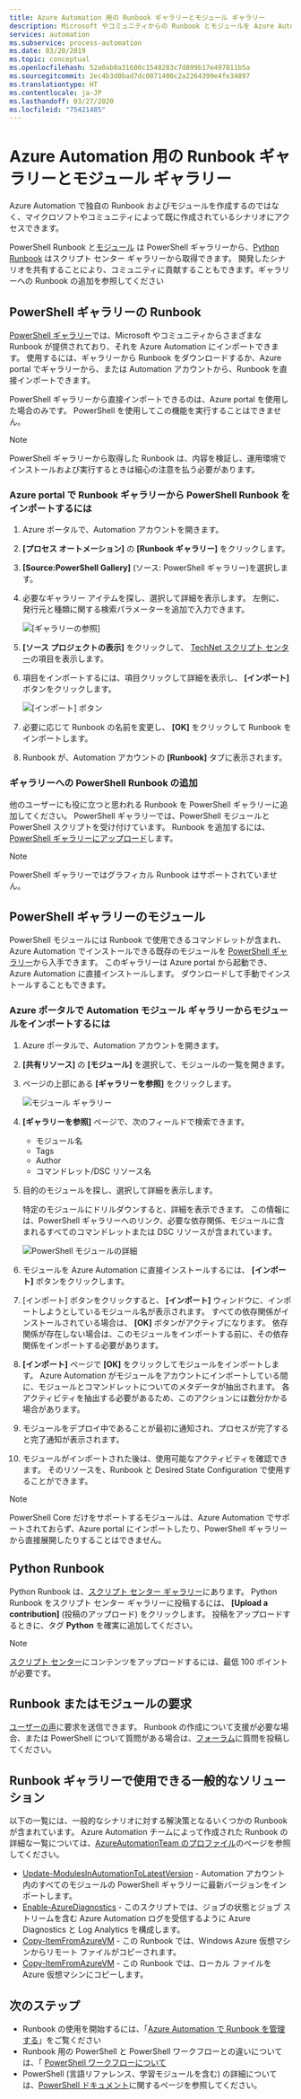 ```yaml
---
title: Azure Automation 用の Runbook ギャラリーとモジュール ギャラリー
description: Microsoft やコミュニティからの Runbook とモジュールを Azure Automation 環境にインストールして使用できます。  この記事では、これらのリソースにアクセスしたり、自分の Runbook をギャラリーに投稿したりする方法について説明します。
services: automation
ms.subservice: process-automation
ms.date: 03/20/2019
ms.topic: conceptual
ms.openlocfilehash: 52a0ab0a31600c1548283c7d899b17e497811b5a
ms.sourcegitcommit: 2ec4b3d0bad7dc0071400c2a2264399e4fe34897
ms.translationtype: HT
ms.contentlocale: ja-JP
ms.lasthandoff: 03/27/2020
ms.locfileid: "75421485"
---
```

# <a name="runbook-and-module-galleries-for-azure-automation"></a>Azure Automation 用の Runbook ギャラリーとモジュール ギャラリー

Azure Automation で独自の Runbook およびモジュールを作成するのではなく、マイクロソフトやコミュニティによって既に作成されているシナリオにアクセスできます。

PowerShell Runbook と[モジュール](#modules-in-powershell-gallery) は PowerShell ギャラリーから、[Python Runbook](#python-runbooks) はスクリプト センター ギャラリーから取得できます。 開発したシナリオを共有することにより、コミュニティに貢献することもできます。ギャラリーへの Runbook の追加を参照してください

## <a name="runbooks-in-powershell-gallery"></a>PowerShell ギャラリーの Runbook

[PowerShell ギャラリー](https://www.powershellgallery.com/packages)では、Microsoft やコミュニティからさまざまな Runbook が提供されており、それを Azure Automation にインポートできます。 使用するには、ギャラリーから Runbook をダウンロードするか、Azure portal でギャラリーから、または Automation アカウントから、Runbook を直接インポートできます。

PowerShell ギャラリーから直接インポートできるのは、Azure portal を使用した場合のみです。 PowerShell を使用してこの機能を実行することはできません。

> [!NOTE]
> PowerShell ギャラリーから取得した Runbook は、内容を検証し、運用環境でインストールおよび実行するときは細心の注意を払う必要があります。

### <a name="to-import-a-powershell-runbook-from-the-runbook-gallery-with-the-azure-portal"></a>Azure portal で Runbook ギャラリーから PowerShell Runbook をインポートするには

1. Azure ポータルで、Automation アカウントを開きます。
2. **[プロセス オートメーション]** の **[Runbook ギャラリー]** をクリックします。
3. **[Source:PowerShell Gallery]** \(ソース: PowerShell ギャラリー\)を選択します。
4. 必要なギャラリー アイテムを探し、選択して詳細を表示します。 左側に、発行元と種類に関する検索パラメーターを追加で入力できます。

   ![[ギャラリーの参照]](media/automation-runbook-gallery/browse-gallery.png)

5. **[ソース プロジェクトの表示]** をクリックして、 [TechNet スクリプト センター](https://gallery.technet.microsoft.com/)の項目を表示します。
6. 項目をインポートするには、項目クリックして詳細を表示し、 **[インポート]** ボタンをクリックします。

   ![[インポート] ボタン](media/automation-runbook-gallery/gallery-item-detail.png)

7. 必要に応じて Runbook の名前を変更し、 **[OK]** をクリックして Runbook をインポートします。
8. Runbook が、Automation アカウントの **[Runbook]** タブに表示されます。

### <a name="adding-a-powershell-runbook-to-the-gallery"></a>ギャラリーへの PowerShell Runbook の追加

他のユーザーにも役に立つと思われる Runbook を PowerShell ギャラリーに追加してください。 PowerShell ギャラリーでは、PowerShell モジュールと PowerShell スクリプトを受け付けています。 Runbook を追加するには、[PowerShell ギャラリーにアップロード](/powershell/scripting/gallery/how-to/publishing-packages/publishing-a-package)します。

> [!NOTE]
> PowerShell ギャラリーではグラフィカル Runbook はサポートされていません。

## <a name="modules-in-powershell-gallery"></a>PowerShell ギャラリーのモジュール

PowerShell モジュールには Runbook で使用できるコマンドレットが含まれ、Azure Automation でインストールできる既存のモジュールを [PowerShell ギャラリー](https://www.powershellgallery.com)から入手できます。 このギャラリーは Azure portal から起動でき、Azure Automation に直接インストールします。 ダウンロードして手動でインストールすることもできます。

### <a name="to-import-a-module-from-the-automation-module-gallery-with-the-azure-portal"></a>Azure ポータルで Automation モジュール ギャラリーからモジュールをインポートするには

1. Azure ポータルで、Automation アカウントを開きます。
2. **[共有リソース]** の **[モジュール]** を選択して、モジュールの一覧を開きます。
3. ページの上部にある **[ギャラリーを参照]** をクリックします。

   ![モジュール ギャラリー](media/automation-runbook-gallery/modules-blade.png)

4. **[ギャラリーを参照]** ページで、次のフィールドで検索できます。

   * モジュール名
   * Tags
   * Author
   * コマンドレット/DSC リソース名

5. 目的のモジュールを探し、選択して詳細を表示します。

   特定のモジュールにドリルダウンすると、詳細を表示できます。 この情報には、PowerShell ギャラリーへのリンク、必要な依存関係、モジュールに含まれるすべてのコマンドレットまたは DSC リソースが含まれています。

   ![PowerShell モジュールの詳細](media/automation-runbook-gallery/gallery-item-details-blade.png)

6. モジュールを Azure Automation に直接インストールするには、 **[インポート]** ボタンをクリックします。
7. [インポート] ボタンをクリックすると、 **[インポート]** ウィンドウに、インポートしようとしているモジュール名が表示されます。 すべての依存関係がインストールされている場合は、 **[OK]** ボタンがアクティブになります。 依存関係が存在しない場合は、このモジュールをインポートする前に、その依存関係をインポートする必要があります。
8. **[インポート]** ページで **[OK]** をクリックしてモジュールをインポートします。 Azure Automation がモジュールをアカウントにインポートしている間に、モジュールとコマンドレットについてのメタデータが抽出されます。 各アクティビティを抽出する必要があるため、このアクションには数分かかる場合があります。
9. モジュールをデプロイ中であることが最初に通知され、プロセスが完了すると完了通知が表示されます。
10. モジュールがインポートされた後は、使用可能なアクティビティを確認できます。 そのリソースを、Runbook と Desired State Configuration で使用することができます。

> [!NOTE]
> PowerShell Core だけをサポートするモジュールは、Azure Automation でサポートされておらず、Azure portal にインポートしたり、PowerShell ギャラリーから直接展開したりすることはできません。

## <a name="python-runbooks"></a>Python Runbook

Python Runbook は、[スクリプト センター ギャラリー](https://gallery.technet.microsoft.com/scriptcenter/site/search?f%5B0%5D.Type=RootCategory&f%5B0%5D.Value=WindowsAzure&f%5B1%5D.Type=ProgrammingLanguage&f%5B1%5D.Value=Python&f%5B1%5D.Text=Python&sortBy=Date&username=)にあります。 Python Runbook をスクリプト センター ギャラリーに投稿するには、 **[Upload a contribution]** \(投稿のアップロード\) をクリックします。 投稿をアップロードするときに、タグ **Python** を確実に追加してください。

> [!NOTE]
> [スクリプト センター](https://gallery.technet.microsoft.com/scriptcenter)にコンテンツをアップロードするには、最低 100 ポイントが必要です。

## <a name="requesting-a-runbook-or-module"></a>Runbook またはモジュールの要求

[ユーザーの声](https://feedback.azure.com/forums/246290-azure-automation/)に要求を送信できます。  Runbook の作成について支援が必要な場合、または PowerShell について質問がある場合は、[フォーラム](https://social.msdn.microsoft.com/Forums/windowsazure/home?forum=azureautomation&filter=alltypes&sort=lastpostdesc)に質問を投稿してください。

## <a name="common-solutions-available-in-the-runbook-gallery"></a>Runbook ギャラリーで使用できる一般的なソリューション

以下の一覧には、一般的なシナリオに対する解決策となるいくつかの Runbook が含まれています。 Azure Automation チームによって作成された Runbook の詳細な一覧については、[AzureAutomationTeam のプロファイル](https://www.powershellgallery.com/profiles/AzureAutomationTeam)のページを参照してください。

* [Update-ModulesInAutomationToLatestVersion](https://www.powershellgallery.com/packages/Update-ModulesInAutomationToLatestVersion/) - Automation アカウント内のすべてのモジュールの PowerShell ギャラリーに最新バージョンをインポートします。
* [Enable-AzureDiagnostics](https://www.powershellgallery.com/packages/Enable-AzureDiagnostics/) - このスクリプトでは、ジョブの状態とジョブ ストリームを含む Azure Automation ログを受信するように Azure Diagnostics と Log Analytics を構成します。
* [Copy-ItemFromAzureVM](https://www.powershellgallery.com/packages/Copy-ItemFromAzureVM/) - この Runbook では、Windows Azure 仮想マシンからリモート ファイルがコピーされます。
* [Copy-ItemFromAzureVM](https://www.powershellgallery.com/packages/Copy-ItemToAzureVM/) - この Runbook では、ローカル ファイルを Azure 仮想マシンにコピーします。

## <a name="next-steps"></a>次のステップ

* Runbook の使用を開始するには、「[Azure Automation で Runbook を管理する](manage-runbooks.md)」をご覧ください
* Runbook 用の PowerShell と PowerShell ワークフローとの違いについては、「 [PowerShell ワークフローについて](automation-powershell-workflow.md)
* PowerShell (言語リファレンス、学習モジュールを含む) の詳細については、[PowerShell ドキュメント](https://docs.microsoft.com/powershell/scripting/overview)に関するページを参照してください。
